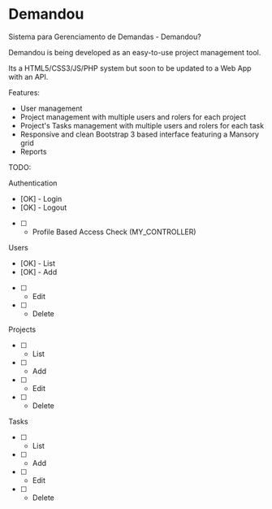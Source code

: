 # Demandou

Sistema para Gerenciamento de Demandas - Demandou?

Demandou is being developed as an easy-to-use project management tool.

Its a HTML5/CSS3/JS/PHP system but soon to be updated to a Web App with an API.

Features:

- User management
- Project management with multiple users and rolers for each project
- Project's Tasks management with multiple users and rolers for each task
- Responsive and clean Bootstrap 3 based interface featuring a Mansory grid
- Reports

TODO:

Authentication
- [OK] - Login
- [OK] - Logout
- [  ] - Profile Based Access Check (MY_CONTROLLER)

Users
- [OK] - List
- [OK] - Add
- [  ] - Edit
- [  ] - Delete

Projects
- [  ] - List
- [  ] - Add
- [  ] - Edit
- [  ] - Delete

Tasks
- [  ] - List
- [  ] - Add
- [  ] - Edit
- [  ] - Delete
